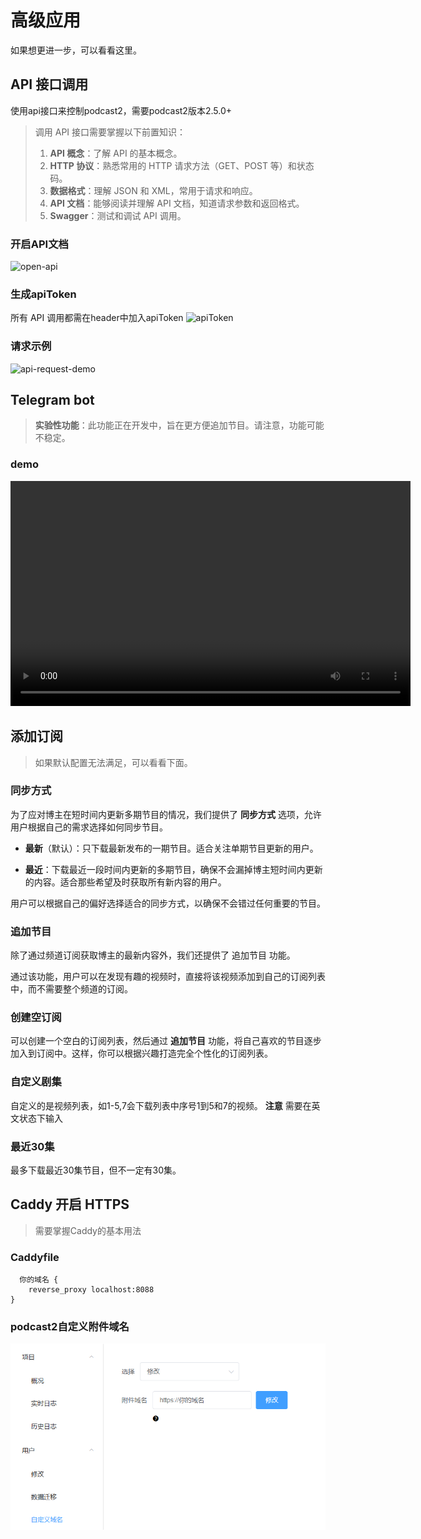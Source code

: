 # 高级应用
如果想更进一步，可以看看这里。
## API 接口调用
使用api接口来控制podcast2，需要podcast2版本2.5.0+
> 调用 API 接口需要掌握以下前置知识：
>
> 1. **API 概念**：了解 API 的基本概念。
> 2. **HTTP 协议**：熟悉常用的 HTTP 请求方法（GET、POST 等）和状态码。
> 3. **数据格式**：理解 JSON 和 XML，常用于请求和响应。
> 4. **API 文档**：能够阅读并理解 API 文档，知道请求参数和返回格式。
> 5. **Swagger**：测试和调试 API 调用。

### 开启API文档
![open-api](../images/open-api.png)
### 生成apiToken
所有 API 调用都需在header中加入apiToken
![apiToken](../images/apiToken.png)
### 请求示例
![api-request-demo](../images/api-request-demo.png)

## Telegram bot
> **实验性功能**：此功能正在开发中，旨在更方便追加节目。请注意，功能可能不稳定。

### demo
<video width="640" height="360" controls>
  <source src="../videos/telegram-bot-demo.mp4" type="video/mp4">
  Your browser does not support the video tag.
</video>

## 添加订阅
> 如果默认配置无法满足，可以看看下面。
### 同步方式
为了应对博主在短时间内更新多期节目的情况，我们提供了 **同步方式** 选项，允许用户根据自己的需求选择如何同步节目。

- **最新**（默认）：只下载最新发布的一期节目。适合关注单期节目更新的用户。

- **最近**：下载最近一段时间内更新的多期节目，确保不会漏掉博主短时间内更新的内容。适合那些希望及时获取所有新内容的用户。

用户可以根据自己的偏好选择适合的同步方式，以确保不会错过任何重要的节目。

### 追加节目

<p>除了通过频道订阅获取博主的最新内容外，我们还提供了 追加节目 功能。</p>

<p>通过该功能，用户可以在发现有趣的视频时，直接将该视频添加到自己的订阅列表中，而不需要整个频道的订阅。</p>

### 创建空订阅
可以创建一个空白的订阅列表，然后通过 **追加节目** 功能，将自己喜欢的节目逐步加入到订阅中。这样，你可以根据兴趣打造完全个性化的订阅列表。

### 自定义剧集
自定义的是视频列表，如1-5,7会下载列表中序号1到5和7的视频。
**注意** 需要在英文状态下输入

### 最近30集
最多下载最近30集节目，但不一定有30集。

## Caddy 开启 HTTPS
> 需要掌握Caddy的基本用法
>
### Caddyfile
```text
  你的域名 {
	reverse_proxy localhost:8088
} 
```
### podcast2自定义附件域名
![custom-domain-name](./images/custom-domain-name.png)


